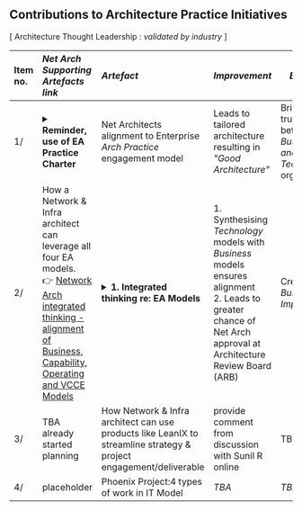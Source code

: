 
## Contributions to Architecture Practice Initiatives
[ Architecture Thought Leadership : *validated by industry* ]

| Item no. | *Net Arch Supporting Artefacts link*  | *Artefact*                            | *Improvement*                |   *Benefit* |
|:----------------------------------|:----------|:------|----------------------------------------------------------------|-------|
| 1/ |<details><summary> <strong> Reminder, use of EA Practice Charter </strong></summary><br>![MJL-Endorsed-Idea-by-industry-EA](https://github.com/marclandy/enterprise-private/blob/main/ndis.gov.au/images/mjl-net%20arch%20contribution%20to%20arch%20practice%20governance.PNG)</details> | Net Architects alignment to Enterprise *Arch Practice* engagement model | Leads to tailored architecture resulting in *"Good Architecture"* | Bridging trust between *Business and Technology* orgs |
| 2/ |How a Network & Infra architect can leverage all four EA models.<br> 👉 [Network Arch integrated thinking - alignment of Business, Capability, Operating and VCCE Models](https://medium.com/@marclandy.me/network-infrastructure-contribution-to-architecture-practice-e18a3271ac20)| <details><summary> <strong> 1. Integrated thinking re: EA Models </strong></summary><br>![MJL-Endorsed-Idea-by-industry-EA](https://github.com/marclandy/enterprise-private/blob/main/ndis.gov.au/images/mjl-net%20arch-what%20is%20a%20capability%20map%20and%20why%20does%20the%20business%20need%20it.PNG)</details> | 1. Synthesising *Technology* models with *Business* models ensures alignment<br> 2. Leads to greater chance of Net Arch approval at Architecture Review Board (ARB) | Creates *Business Impact* |
| 3/ | TBA already started planning | How Network & Infra architect can use products like LeanIX to streamline strategy & project engagement/deliverable | provide comment from discussion with Sunil R online | TBA |
| 4/ | placeholder  | Phoenix Project:4 types of work in IT Model                            | *TBA*                |   *TBA* |
 
 
